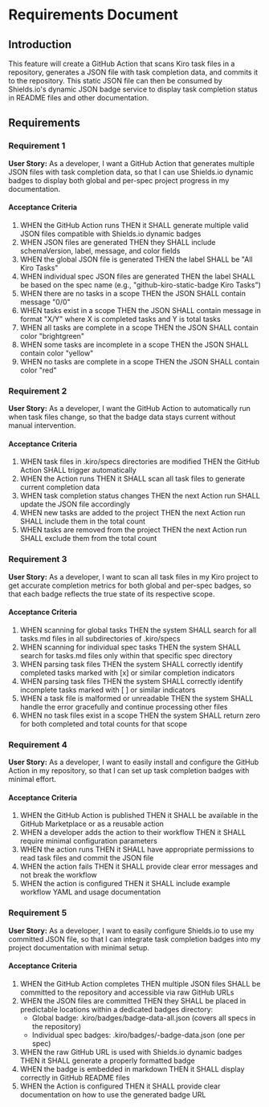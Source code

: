 # Requirements Document

## Introduction

This feature will create a GitHub Action that scans Kiro task files in a repository, generates a JSON file with task completion data, and commits it to the repository. This static JSON file can then be consumed by Shields.io's dynamic JSON badge service to display task completion status in README files and other documentation.

## Requirements

### Requirement 1

**User Story:** As a developer, I want a GitHub Action that generates multiple JSON files with task completion data, so that I can use Shields.io dynamic badges to display both global and per-spec project progress in my documentation.

#### Acceptance Criteria

1. WHEN the GitHub Action runs THEN it SHALL generate multiple valid JSON files compatible with Shields.io dynamic badges
2. WHEN JSON files are generated THEN they SHALL include schemaVersion, label, message, and color fields
3. WHEN the global JSON file is generated THEN the label SHALL be "All Kiro Tasks" 
4. WHEN individual spec JSON files are generated THEN the label SHALL be based on the spec name (e.g., "github-kiro-static-badge Kiro Tasks")
5. WHEN there are no tasks in a scope THEN the JSON SHALL contain message "0/0" 
6. WHEN tasks exist in a scope THEN the JSON SHALL contain message in format "X/Y" where X is completed tasks and Y is total tasks
7. WHEN all tasks are complete in a scope THEN the JSON SHALL contain color "brightgreen"
8. WHEN some tasks are incomplete in a scope THEN the JSON SHALL contain color "yellow"
9. WHEN no tasks are complete in a scope THEN the JSON SHALL contain color "red"

### Requirement 2

**User Story:** As a developer, I want the GitHub Action to automatically run when task files change, so that the badge data stays current without manual intervention.

#### Acceptance Criteria

1. WHEN task files in .kiro/specs directories are modified THEN the GitHub Action SHALL trigger automatically
2. WHEN the Action runs THEN it SHALL scan all task files to generate current completion data
3. WHEN task completion status changes THEN the next Action run SHALL update the JSON file accordingly
4. WHEN new tasks are added to the project THEN the next Action run SHALL include them in the total count
5. WHEN tasks are removed from the project THEN the next Action run SHALL exclude them from the total count

### Requirement 3

**User Story:** As a developer, I want to scan all task files in my Kiro project to get accurate completion metrics for both global and per-spec badges, so that each badge reflects the true state of its respective scope.

#### Acceptance Criteria

1. WHEN scanning for global tasks THEN the system SHALL search for all tasks.md files in all subdirectories of .kiro/specs
2. WHEN scanning for individual spec tasks THEN the system SHALL search for tasks.md files only within that specific spec directory
3. WHEN parsing task files THEN the system SHALL correctly identify completed tasks marked with [x] or similar completion indicators
4. WHEN parsing task files THEN the system SHALL correctly identify incomplete tasks marked with [ ] or similar indicators
5. WHEN a task file is malformed or unreadable THEN the system SHALL handle the error gracefully and continue processing other files
6. WHEN no task files exist in a scope THEN the system SHALL return zero for both completed and total counts for that scope

### Requirement 4

**User Story:** As a developer, I want to easily install and configure the GitHub Action in my repository, so that I can set up task completion badges with minimal effort.

#### Acceptance Criteria

1. WHEN the GitHub Action is published THEN it SHALL be available in the GitHub Marketplace or as a reusable action
2. WHEN a developer adds the action to their workflow THEN it SHALL require minimal configuration parameters
3. WHEN the action runs THEN it SHALL have appropriate permissions to read task files and commit the JSON file
4. WHEN the action fails THEN it SHALL provide clear error messages and not break the workflow
5. WHEN the action is configured THEN it SHALL include example workflow YAML and usage documentation

### Requirement 5

**User Story:** As a developer, I want to easily configure Shields.io to use my committed JSON file, so that I can integrate task completion badges into my project documentation with minimal setup.

#### Acceptance Criteria

1. WHEN the GitHub Action completes THEN multiple JSON files SHALL be committed to the repository and accessible via raw GitHub URLs
2. WHEN the JSON files are committed THEN they SHALL be placed in predictable locations within a dedicated badges directory:
   - Global badge: .kiro/badges/badge-data-all.json (covers all specs in the repository)
   - Individual spec badges: .kiro/badges/<specname>-badge-data.json (one per spec)
3. WHEN the raw GitHub URL is used with Shields.io dynamic badges THEN it SHALL generate a properly formatted badge
4. WHEN the badge is embedded in markdown THEN it SHALL display correctly in GitHub README files
5. WHEN the Action is configured THEN it SHALL provide clear documentation on how to use the generated badge URL